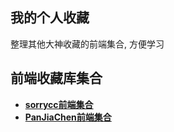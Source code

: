
## 我的个人收藏
整理其他大神收藏的前端集合, 方便学习

## 前端收藏库集合
* [**sorrycc前端集合**](https://github.com/sorrycc/awesome-f2e-libs)
* [**PanJiaChen前端集合**](https://github.com/PanJiaChen/awesome-bookmarks)

